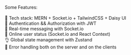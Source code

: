 Some Features:<br />
<br />
🌟 Tech stack: MERN + Socket.io + TailwindCSS + Daisy UI<br />
🎃 Authentication && Authorization with JWT<br />
👾 Real-time messaging with Socket.io<br />
🚀 Online user status (Socket.io and React Context)<br />
👌 Global state management with Zustand<br />
🐞 Error handling both on the server and on the clients<br />
